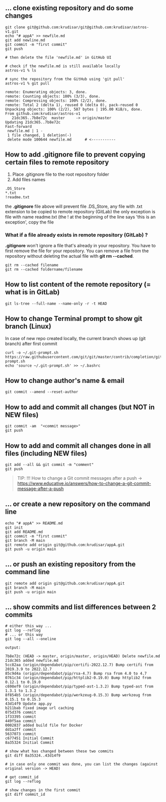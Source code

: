 
## ... clone existing repository and do some changes
```shell
git clone git@github.com:krudisar/git@github.com:krudisar/astros-v1.git
echo "# appA" >> newfile.md
git add newline.md
git commit -m "first commit"
git push

# then delete the file 'newfile.md' in GitHub UI

# check if the newfile.md is still available locally
astros-v1 % ls 

# sync the repository from the GitHub using 'git pull'
astros-v1 % git pull

remote: Enumerating objects: 3, done.
remote: Counting objects: 100% (3/3), done.
remote: Compressing objects: 100% (2/2), done.
remote: Total 2 (delta 1), reused 0 (delta 0), pack-reused 0
Unpacking objects: 100% (2/2), 587 bytes | 195.00 KiB/s, done.
From github.com:krudisar/astros-v1
   21dc365..7b8e72c  master     -> origin/master
Updating 21dc365..7b8e72c
Fast-forward
 newfile.md | 1 -
 1 file changed, 1 deletion(-)
 delete mode 100644 newfile.md      # <-----------
```
## How to add .gitignore file to prevent copying certain files to remote repository

1. Place .gitignore file to the root repository folder
2. Add files names

```shell
.DS_Store
*.txt
!readme.txt
```

the **.gitignore** file above will prevent file .DS_Store, any file with .txt extension to be copied to remote repository (GitLab)
the only exception is file with name readme.txt (the ! at the beginning of the line says 'this is an exception', copy the file

### What if a file already exists in remote repository (GitLab) ?

**.gitignore** won't ignore a file that's already in your repository. You have to first remove the file for your repository. 
You can remove a file from the repository without deleting the actual file with **git rm --cached**.

```shell
git rm --cached filename
git rm --cached foldername/filename
```

## How to list content of the remote repository (= what is in GitLab)
```shell
git ls-tree --full-name --name-only -r -t HEAD
```

## How to change Terminal prompt to show git branch (Linux)
In case of new repo created locally, the current branch shows up (git branch) after first commit
```shell
curl -o ~/.git-prompt.sh https://raw.githubusercontent.com/git/git/master/contrib/completion/git-prompt.sh
echo 'source ~/.git-prompt.sh' >> ~/.bashrc
```

## How to change author's name & email
```shell
git commit --amend --reset-author
```

## How to add and commit all changes (but NOT in NEW files)
```shell
git commit -am  "<commit message>"
git push
```

## How to add and commit all changes done in all files (including NEW files)
```shell
git add --all && git commit -m "comment"
git push
```

> TIP: !!! How to change a Git commit messages after a push -> https://www.educative.io/answers/how-to-change-a-git-commit-message-after-a-push

## … or create a new repository on the command line
```shell
echo "# appA" >> README.md
git init
git add README.md
git commit -m "first commit"
git branch -M main
git remote add origin git@github.com:krudisar/appA.git
git push -u origin main
```


## … or push an existing repository from the command line
```shell
git remote add origin git@github.com:krudisar/appA.git
git branch -M main
git push -u origin main
```


## … show commits and list differences between 2 commits
```shell
# either this way ...
git log --reflog
# ... or this way
git log --all --oneline

output:

7b8e72c (HEAD -> master, origin/master, origin/HEAD) Delete newfile.md
21dc365 added newfile.md
5cc82aa (origin/dependabot/pip/certifi-2022.12.7) Bump certifi from 2019.3.9 to 2022.12.7
85c9d4a (origin/dependabot/pip/rsa-4.7) Bump rsa from 4.0 to 4.7
0761c34 (origin/dependabot/pip/httplib2-0.19.0) Bump httplib2 from 0.12.1 to 0.19.0
c698ef9 (origin/dependabot/pip/typed-ast-1.3.2) Bump typed-ast from 1.3.1 to 1.3.2
8f854b5 (origin/dependabot/pip/werkzeug-0.15.3) Bump werkzeug from 0.15.1 to 0.15.3
43d14f9 Update app.py
b211bab fixed image url caching
075d376 commit
1f33395 commit
449f5aa commit
0002837 added build file for Docker
dd1a2ff commit
5637073 commit
c677451 Initial Commit
8a35324 Initial Commit

# show what has changed between these two commits
git diff 8a35324..43d14f9

# in case only one commit was done, you can list the changes (against original version -> HEAD)

# get commit_id
git log --reflog

# show changes in the first commit
git diff commit_id


```
